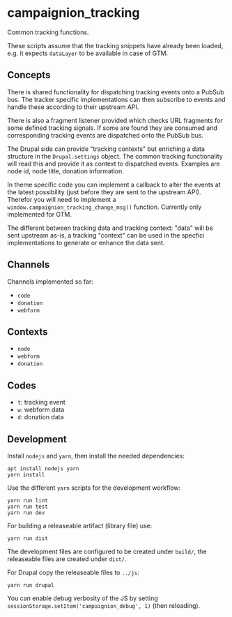 # campaignion_tracking

Common tracking functions.

These scripts assume that the tracking snippets have already been loaded,
e.g. it expects `dataLayer` to be available in case of GTM.

## Concepts

There is shared functionality for dispatching tracking events onto a PubSub bus.
The tracker specific implementations can then subscribe to events and handle
these according to their upstream API.

There is also a fragment listener provided which checks URL fragments for
some defined tracking signals. If some are found they are consumed and
corresponding tracking events are dispatched onto the PubSub bus.

The Drupal side can provide "tracking contexts" but enriching a data
structure in the `Drupal.settings` object. The common tracking functionality
will read this and provide it as context to dispatched events.
Examples are node id, node title, donation information.

In theme specific code you can implement a callback to alter the events at
the latest possibility (just before they are sent to the upstream API).
Therefor you will need to implement a
`window.campaignion_tracking_change_msg()` function.
Currently only implemented for GTM.

The different between tracking data and tracking context:
"data" will be sent upstream as-is, a tracking "context" can be used in the
specfici implementations to generate or enhance the data sent.

## Channels

Channels implemented so far:

- `code`
- `donation`
- `webform`

## Contexts

- `node`
- `webform`
- `donation`

## Codes

- `t`: tracking event
- `w`: webform data
- `d`: donation data

## Development

Install `nodejs` and `yarn`, then install the needed dependencies:

    apt install nodejs yarn
    yarn install

Use the different `yarn` scripts for the development workflow:

    yarn run lint
    yarn run test
    yarn run dev

For building a releaseable artifact (library file) use:

    yarn run dist

The development files are configured to be created under `build/`, the
releaseable files are created under `dist/`.

For Drupal copy the releaseable files to `../js`:

    yarn run drupal

You can enable debug verbosity of the JS by setting
`sessionStorage.setItem('campaignion_debug', 1)` (then reloading).
